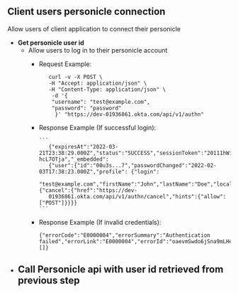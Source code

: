 
## Client users personicle connection

Allow users of client application to connect their personicle

- **Get personicle user id**
    - Allow users to log in to their personicle account
      - Request Example: 
          ``` 
             curl -v -X POST \
             -H "Accept: application/json" \
             -H "Content-Type: application/json" \
              -d '{
              "username": "test@example.com",
              "password": "password"
               }' "https://dev-01936861.okta.com/api/v1/authn"
          ```

      - Response Example (If successful login): 
      
            ```
               {"expiresAt":"2022-03-21T23:38:29.000Z","status":"SUCCESS","sessionToken":"20111hWiRn5z.....fw-hcL7OTja","_embedded":
               {"user":{"id":"00u3s...7","passwordChanged":"2022-02-03T17:38:23.000Z","profile": {"login":
               "test@example.com","firstName":"John","lastName":"Doe","locale":"en_US","timeZone":"America/Los_Angeles"}}},"_links":{"cancel":{"href":"https://dev-
               01936861.okta.com/api/v1/authn/cancel","hints":{"allow":["POST"]}}}}
            ```
      - Response Example (If invalid credentials):
          ```
          {"errorCode":"E0000004","errorSummary":"Authentication failed","errorLink":"E0000004","errorId":"oaevmSwdo6jSna9mLHeuctBow","errorCauses":[]}
          ```
- **Call Personicle api with user id retrieved from previous step**
   - 

